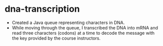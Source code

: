 # dna-transcription
-	Created a Java queue representing characters in DNA.
-	While moving through the queue, I transcribed the DNA into mRNA and read three characters (codons) at a time to decode the message with the key provided by the course instructors.
